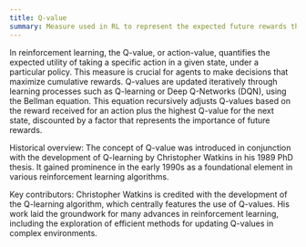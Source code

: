 ```yaml
---
title: Q-value
summary: Measure used in RL to represent the expected future rewards that an agent can obtain, starting from a given state and choosing a particular action.
---
```

In reinforcement learning, the Q-value, or action-value, quantifies the expected utility of taking a specific action in a given state, under a particular policy. This measure is crucial for agents to make decisions that maximize cumulative rewards. Q-values are updated iteratively through learning processes such as Q-learning or Deep Q-Networks (DQN), using the Bellman equation. This equation recursively adjusts Q-values based on the reward received for an action plus the highest Q-value for the next state, discounted by a factor that represents the importance of future rewards.

Historical overview:
The concept of Q-value was introduced in conjunction with the development of Q-learning by Christopher Watkins in his 1989 PhD thesis. It gained prominence in the early 1990s as a foundational element in various reinforcement learning algorithms.

Key contributors:
Christopher Watkins is credited with the development of the Q-learning algorithm, which centrally features the use of Q-values. His work laid the groundwork for many advances in reinforcement learning, including the exploration of efficient methods for updating Q-values in complex environments.